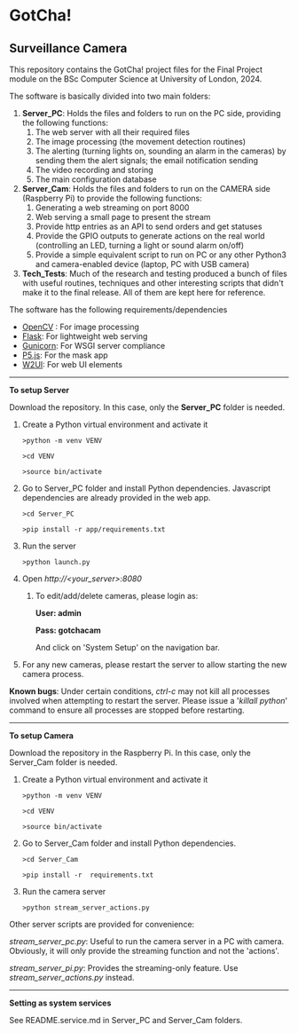 # GotCha!

## Surveillance Camera

This repository contains the GotCha! project files for the Final Project module on the BSc Computer Science at University of London, 2024.

The software is basically divided into two main folders:

1. **Server_PC**: Holds the files and folders to run on the PC side, providing the following functions:
   1. The web server with all their required files
   2. The image processing (the movement detection routines)
   3. The alerting (turning lights on, sounding an alarm in the cameras) by sending them the alert signals; the email notification sending
   4. The video recording and storing
   5. The main configuration database
2. **Server_Cam**: Holds the files and folders to run on the CAMERA side (Raspberry Pi) to provide the following functions:
   1. Generating a web streaming on port 8000
   2. Web serving a small page to present the stream
   3. Provide http entries as an API to send orders and get statuses
   4. Provide the GPIO outputs to generate actions on the real world (controlling an LED, turning a light or sound alarm on/off)
   5. Provide a simple equivalent script to run on PC or any other Python3 and camera-enabled device (laptop, PC with USB camera) 
3. **Tech_Tests**: Much of the research and testing produced a bunch of files with useful routines, techniques and other interesting scripts that didn't make it to the final release. All of them are kept here for reference.

The software has the following requirements/dependencies

- [OpenCV](https://opencv.org/) : For image processing
- [Flask](https://flask.palletsprojects.com/en/3.0.x/): For lightweight web serving
- [Gunicorn](https://gunicorn.org/): For WSGI server compliance
- [P5.js](https://p5js.org/): For the mask app
- [W2UI](https://w2ui.com/web/): For web UI elements



------

**To setup Server**

Download the repository. In this case, only the **Server_PC** folder is needed.

1. Create a Python virtual environment and activate it

   ```
   >python -m venv VENV

   >cd VENV

   >source bin/activate
   ```

2. Go to Server_PC folder and install Python dependencies. Javascript dependencies are already provided in the web app.

   ```
   >cd Server_PC

   >pip install -r app/requirements.txt
   ```

3. Run the server

   ```
   >python launch.py
   
   ```

4. Open *http://<your_server>:8080*

   1. To edit/add/delete cameras, please login as: 

      **User: admin**

      **Pass: gotchacam**

      And click on 'System Setup' on the navigation bar.

5. For any new cameras, please restart the server to allow starting the new camera process.

   

**Known bugs**: Under certain conditions, *ctrl-c* may not kill all processes involved when attempting to restart the server. Please issue a '*killall python*' command to ensure all processes are stopped before restarting.

------

**To setup Camera**

Download the repository in the Raspberry Pi. In this case, only the Server_Cam folder is needed.

1. Create a Python virtual environment and activate it

   ```
   >python -m venv VENV

   >cd VENV

   >source bin/activate
   ```

2. Go to Server_Cam folder and install Python dependencies.

   ```
   >cd Server_Cam

   >pip install -r  requirements.txt
   ```

3. Run the camera server

   ```
   >python stream_server_actions.py
   ```


Other server scripts are provided for convenience: 

*stream_server_pc.py*: Useful to run the camera server in a PC with camera. Obviously, it will only provide the streaming function and not the 'actions'.

*stream_server_pi.py*: Provides the streaming-only feature. Use *stream_server_actions.py* instead.

------

**Setting as system services**

See README.service.md in Server_PC and Server_Cam folders.
